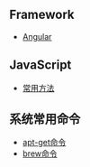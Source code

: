 ## Framework

* [Angular](https://github.com/Mantalia/Collection/blob/master/someRecord/angularjs%E7%BB%99Model%E6%B7%BB%E5%8A%A0%E6%8B%A6%E6%88%AA%E8%BF%87%E6%BB%A4%E5%99%A8%2C%E8%B7%AF%E7%94%B1%E5%A2%9E%E5%8A%A0%E9%99%90%E5%88%B6%EF%BC%8C%E5%AE%9E%E7%8E%B0%E7%94%A8%E6%88%B7%E7%99%BB%E5%BD%95%E7%8A%B6%E6%80%81%E5%88%A4%E6%96%AD.md)

## JavaScript
* [常用方法](https://github.com/Mantalia/Collection/blob/master/JavaScript/%E5%B8%B8%E7%94%A8%E6%96%B9%E6%B3%95.md)

## 系统常用命令
* [apt-get命令](https://github.com/Mantalia/Collection/blob/master/system/apt-get%E5%91%BD%E4%BB%A4.md)
* [brew命令](https://github.com/Mantalia/Collection/blob/master/system/brew%E5%91%BD%E4%BB%A4.md)